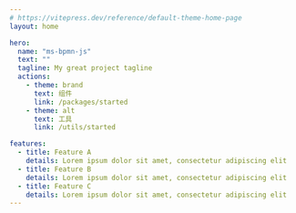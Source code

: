 ```yaml
---
# https://vitepress.dev/reference/default-theme-home-page
layout: home

hero:
  name: "ms-bpmn-js"
  text: ""
  tagline: My great project tagline
  actions:
    - theme: brand
      text: 组件
      link: /packages/started
    - theme: alt
      text: 工具
      link: /utils/started

features:
  - title: Feature A
    details: Lorem ipsum dolor sit amet, consectetur adipiscing elit
  - title: Feature B
    details: Lorem ipsum dolor sit amet, consectetur adipiscing elit
  - title: Feature C
    details: Lorem ipsum dolor sit amet, consectetur adipiscing elit
---
```


<script setup lang="ts">
import { onMounted } from 'vue'
import { fetchVersion } from './.vitepress/utils/fetchVersion'
import pkg from '../package.json'

const dependencies = pkg.dependencies
const devDependencies = pkg.devDependencies
function getVersion (target: string): string {
  for (let name of Object.keys(dependencies)) {
    if (name === target) {
      return dependencies[name].replace('^', '')
    }
  }
  for (let name of Object.keys(devDependencies)) {
    if (name === target) {
      return devDependencies[name].replace('^', '')
    }
  }
  return ''
}
function fetchDesc () {
  const featureDetails: any = document.querySelector('div.VPFeatures.VPHomeFeatures > div.container > div.items :first-child > div.VPLink.no-icon.VPFeature .box > p.details')
  const developDesc = `Vue@${getVersion('vue')} + TypeScript@${getVersion('typescript')} + Vite@${getVersion('vite')}`
  featureDetails.textContent = developDesc
}
onMounted(() => {
  fetchVersion()
  fetchDesc()
})
</script>

